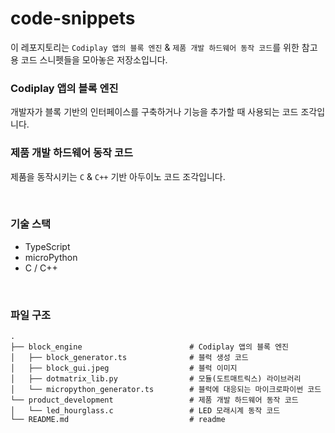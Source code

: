 # code-snippets

이 레포지토리는 `Codiplay 앱의 블록 엔진` & `제품 개발 하드웨어 동작 코드`를 위한 참고용 코드 스니펫들을 모아놓은 저장소입니다. 

### Codiplay 앱의 블록 엔진
개발자가 블록 기반의 인터페이스를 구축하거나 기능을 추가할 때 사용되는 코드 조각입니다.

### 제품 개발 하드웨어 동작 코드
제품을 동작시키는 `C` & `C++` 기반 아두이노 코드 조각입니다.

&nbsp;

### 기술 스택

* TypeScript  
* microPython  
* C / C++

&nbsp;

### 파일 구조

```
.
├── block_engine                        # Codiplay 앱의 블록 엔진
│   ├── block_generator.ts              # 블럭 생성 코드
│   ├── block_gui.jpeg                  # 블럭 이미지
│   ├── dotmatrix_lib.py                # 모듈(도트매트릭스) 라이브러리
│   └── micropython_generator.ts        # 블럭에 대응되는 마이크로파이썬 코드
└── product_development                 # 제품 개발 하드웨어 동작 코드
│   └── led_hourglass.c                 # LED 모래시계 동작 코드
└── README.md                           # readme
```
